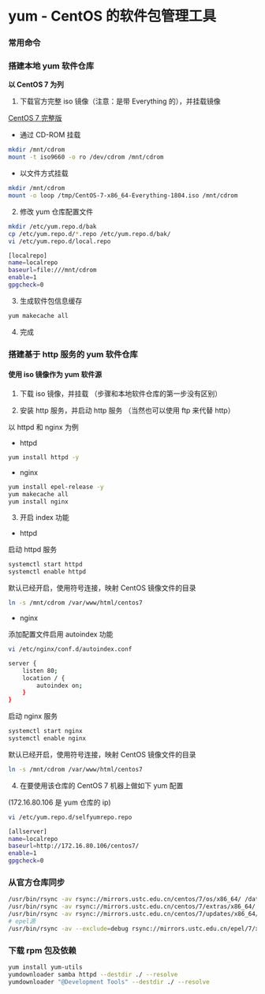 # yum - CentOS 的软件包管理工具

### 常用命令

### 搭建本地 yum 软件仓库

**以 CentOS 7 为列**

1. 下载官方完整 iso 镜像（注意：是带 Everything 的），并挂载镜像

[CentOS 7 完整版](https://mirrors.aliyun.com/centos/7.5.1804/isos/x86_64/CentOS-7-x86_64-Everything-1804.iso)

+ 通过 CD-ROM 挂载

```sh
mkdir /mnt/cdrom
mount -t iso9660 -o ro /dev/cdrom /mnt/cdrom
```

+ 以文件方式挂载

```sh
mkdir /mnt/cdrom
mount -o loop /tmp/CentOS-7-x86_64-Everything-1804.iso /mnt/cdrom
```

2. 修改 yum 仓库配置文件

```sh
mkdir /etc/yum.repo.d/bak
cp /etc/yum.repo.d/*.repo /etc/yum.repo.d/bak/
vi /etc/yum.repo.d/local.repo

[localrepo]
name=localrepo
baseurl=file:///mnt/cdrom
enable=1
gpgcheck=0
```

3. 生成软件包信息缓存

```sh
yum makecache all
```

4. 完成

### 搭建基于 http 服务的 yum 软件仓库

#### 使用 iso 镜像作为 yum 软件源

1. 下载 iso 镜像，并挂载 （步骤和本地软件仓库的第一步没有区别）

2. 安装 http 服务，并启动 http 服务 （当然也可以使用 ftp 来代替 http）

以 httpd 和 nginx 为例

+ httpd

```sh
yum install httpd -y
```

+ nginx

```sh
yum install epel-release -y
yum makecache all
yum install nginx
```

3. 开启 index 功能

+ httpd

启动 httpd 服务

```sh
systemctl start httpd
systemctl enable httpd
```

默认已经开启，使用符号连接，映射 CentOS 镜像文件的目录

```sh
ln -s /mnt/cdrom /var/www/html/centos7
```

+ nginx

添加配置文件启用 autoindex 功能

```sh
vi /etc/nginx/conf.d/autoindex.conf

server {
	listen 80;
	location / {
		autoindex on;
	}
}
```

启动 nginx 服务

```sh
systemctl start nginx
systemctl enable nginx
```

默认已经开启，使用符号连接，映射 CentOS 镜像文件的目录

```sh
ln -s /mnt/cdrom /var/www/html/centos7
```

4. 在要使用该仓库的 CentOS 7 机器上做如下 yum 配置

(172.16.80.106 是 yum 仓库的 ip)

```sh
vi /etc/yum.repo.d/selfyumrepo.repo

[allserver]
name=localrepo
baseurl=http://172.16.80.106/centos7/
enable=1
gpgcheck=0
```

### 从官方仓库同步

```sh
/usr/bin/rsync -av rsync://mirrors.ustc.edu.cn/centos/7/os/x86_64/ /data/yumrepo/centos/7/os/x86_64/
/usr/bin/rsync -av rsync://mirrors.ustc.edu.cn/centos/7/extras/x86_64/ /data/yumrepo/centos/7/extras/x86_64/
/usr/bin/rsync -av rsync://mirrors.ustc.edu.cn/centos/7/updates/x86_64/ /data/yumrepo/centos/7/updates/x86_64/
# epel源
/usr/bin/rsync -av --exclude=debug rsync://mirrors.ustc.edu.cn/epel/7/x86_64/ /data/yumrepo/epel/7/x86_64/
```

### 下载 rpm 包及依赖

```sh
yum install yum-utils
yumdownloader samba httpd --destdir ./ --resolve
yumdownloader "@Development Tools" --destdir ./ --resolve
```

